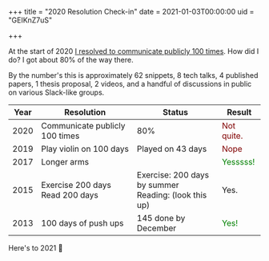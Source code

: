 +++
title = "2020 Resolution Check-in"
date = 2021-01-03T00:00:00
uid = "GEIKnZ7uS"

+++

At the start of 2020 [I resolved to communicate publicly 100 times](/snippets/2020-01-01-new-years-resolutions/). How did I do? I got about 80% of the way there.

By the number's this is approximately 62 snippets, 8 tech talks, 4 published papers, 1 thesis proposal, 2 videos, and a handful of discussions in public on various Slack-like groups.

| Year | Resolution | Status| Result |
|------|------------|-------|--------|
|2020| Communicate publicly 100 times | 80% | <font color="maroon">Not quite.</font> |
|2019|Play violin on 100 days | Played on 43 days | <font color="maroon">Nope</font> |
|2017|Longer arms|  | <font color="green">Yesssss!</font> |
|2015|Exercise 200 days<br> Read 200 days | Exercise: 200 days by summer<br> Reading: (look this up) | Yes. |
|2013|100 days of push ups | 145 done by December | <font color="green">Yes!</font> |

Here's to 2021 🥂 
